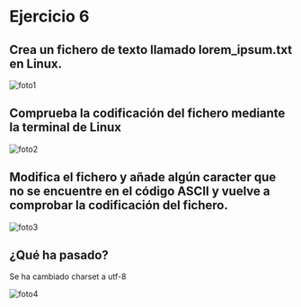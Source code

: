 # Ejercicio 6
## Crea un fichero de texto llamado lorem_ipsum.txt en Linux.

![foto1](foto1.png) 

## Comprueba la codificación del fichero mediante la terminal de Linux

![foto2](foto2.png) 

## Modifica el fichero y añade algún caracter que no se encuentre en el código ASCII y vuelve a comprobar la codificación del fichero.

![foto3](foto3.png) 

## ¿Qué ha pasado?

Se ha cambiado charset a utf-8

![foto4](foto4.png) 